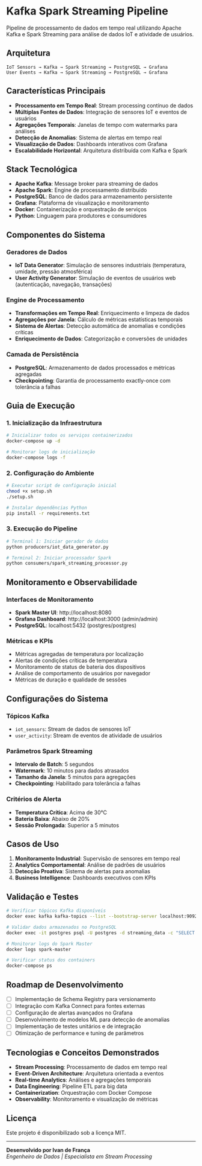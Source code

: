 # Kafka Spark Streaming Pipeline

Pipeline de processamento de dados em tempo real utilizando Apache Kafka e Spark Streaming para análise de dados IoT e atividade de usuários.

## Arquitetura

```
IoT Sensors → Kafka → Spark Streaming → PostgreSQL → Grafana
User Events → Kafka → Spark Streaming → PostgreSQL → Grafana
```

## Características Principais

- **Processamento em Tempo Real**: Stream processing contínuo de dados
- **Múltiplas Fontes de Dados**: Integração de sensores IoT e eventos de usuários
- **Agregações Temporais**: Janelas de tempo com watermarks para análises
- **Detecção de Anomalias**: Sistema de alertas em tempo real
- **Visualização de Dados**: Dashboards interativos com Grafana
- **Escalabilidade Horizontal**: Arquitetura distribuída com Kafka e Spark

## Stack Tecnológica

- **Apache Kafka**: Message broker para streaming de dados
- **Apache Spark**: Engine de processamento distribuído
- **PostgreSQL**: Banco de dados para armazenamento persistente
- **Grafana**: Plataforma de visualização e monitoramento
- **Docker**: Containerização e orquestração de serviços
- **Python**: Linguagem para produtores e consumidores

## Componentes do Sistema

### Geradores de Dados
- **IoT Data Generator**: Simulação de sensores industriais (temperatura, umidade, pressão atmosférica)
- **User Activity Generator**: Simulação de eventos de usuários web (autenticação, navegação, transações)

### Engine de Processamento
- **Transformações em Tempo Real**: Enriquecimento e limpeza de dados
- **Agregações por Janela**: Cálculo de métricas estatísticas temporais
- **Sistema de Alertas**: Detecção automática de anomalias e condições críticas
- **Enriquecimento de Dados**: Categorização e conversões de unidades

### Camada de Persistência
- **PostgreSQL**: Armazenamento de dados processados e métricas agregadas
- **Checkpointing**: Garantia de processamento exactly-once com tolerância a falhas

## Guia de Execução

### 1. Inicialização da Infraestrutura
```bash
# Inicializar todos os serviços containerizados
docker-compose up -d

# Monitorar logs de inicialização
docker-compose logs -f
```

### 2. Configuração do Ambiente
```bash
# Executar script de configuração inicial
chmod +x setup.sh
./setup.sh

# Instalar dependências Python
pip install -r requirements.txt
```

### 3. Execução do Pipeline
```bash
# Terminal 1: Iniciar gerador de dados
python producers/iot_data_generator.py

# Terminal 2: Iniciar processador Spark
python consumers/spark_streaming_processor.py
```

## Monitoramento e Observabilidade

### Interfaces de Monitoramento
- **Spark Master UI**: http://localhost:8080
- **Grafana Dashboard**: http://localhost:3000 (admin/admin)
- **PostgreSQL**: localhost:5432 (postgres/postgres)

### Métricas e KPIs
- Métricas agregadas de temperatura por localização
- Alertas de condições críticas de temperatura
- Monitoramento de status de bateria dos dispositivos
- Análise de comportamento de usuários por navegador
- Métricas de duração e qualidade de sessões

## Configurações do Sistema

### Tópicos Kafka
- `iot_sensors`: Stream de dados de sensores IoT
- `user_activity`: Stream de eventos de atividade de usuários

### Parâmetros Spark Streaming
- **Intervalo de Batch**: 5 segundos
- **Watermark**: 10 minutos para dados atrasados
- **Tamanho da Janela**: 5 minutos para agregações
- **Checkpointing**: Habilitado para tolerância a falhas

### Critérios de Alerta
- **Temperatura Crítica**: Acima de 30°C
- **Bateria Baixa**: Abaixo de 20%
- **Sessão Prolongada**: Superior a 5 minutos

## Casos de Uso

1. **Monitoramento Industrial**: Supervisão de sensores em tempo real
2. **Analytics Comportamental**: Análise de padrões de usuários
3. **Detecção Proativa**: Sistema de alertas para anomalias
4. **Business Intelligence**: Dashboards executivos com KPIs

## Validação e Testes

```bash
# Verificar tópicos Kafka disponíveis
docker exec kafka kafka-topics --list --bootstrap-server localhost:9092

# Validar dados armazenados no PostgreSQL
docker exec -it postgres psql -U postgres -d streaming_data -c "SELECT COUNT(*) FROM sensor_data;"

# Monitorar logs do Spark Master
docker logs spark-master

# Verificar status dos containers
docker-compose ps
```

## Roadmap de Desenvolvimento

- [ ] Implementação de Schema Registry para versionamento
- [ ] Integração com Kafka Connect para fontes externas
- [ ] Configuração de alertas avançados no Grafana
- [ ] Desenvolvimento de modelos ML para detecção de anomalias
- [ ] Implementação de testes unitários e de integração
- [ ] Otimização de performance e tuning de parâmetros

## Tecnologias e Conceitos Demonstrados

- **Stream Processing**: Processamento de dados em tempo real
- **Event-Driven Architecture**: Arquitetura orientada a eventos
- **Real-time Analytics**: Análises e agregações temporais
- **Data Engineering**: Pipeline ETL para big data
- **Containerization**: Orquestração com Docker Compose
- **Observability**: Monitoramento e visualização de métricas

## Licença

Este projeto é disponibilizado sob a licença MIT.

---

**Desenvolvido por Ivan de França**  
*Engenheiro de Dados | Especialista em Stream Processing*